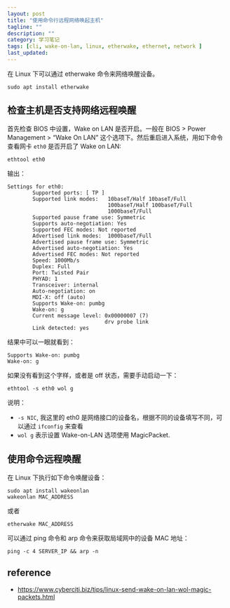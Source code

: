 ```yaml
---
layout: post
title: "使用命令行远程网络唤起主机"
tagline: ""
description: ""
category: 学习笔记
tags: [cli, wake-on-lan, linux, etherwake, ethernet, network ]
last_updated:
---
```


在 Linux 下可以通过 etherwake 命令来网络唤醒设备。

	sudo apt install etherwake

## 检查主机是否支持网络远程唤醒
首先检查 BIOS 中设置，Wake on LAN 是否开启。一般在 BIOS > Power Management > “Wake On LAN” 这个选项下。然后重启进入系统，用如下命令查看网卡 `eth0` 是否开启了 Wake on LAN:

	ethtool eth0

输出：

	Settings for eth0:
			Supported ports: [ TP ]
			Supported link modes:   10baseT/Half 10baseT/Full
									100baseT/Half 100baseT/Full
									1000baseT/Full
			Supported pause frame use: Symmetric
			Supports auto-negotiation: Yes
			Supported FEC modes: Not reported
			Advertised link modes:  1000baseT/Full
			Advertised pause frame use: Symmetric
			Advertised auto-negotiation: Yes
			Advertised FEC modes: Not reported
			Speed: 1000Mb/s
			Duplex: Full
			Port: Twisted Pair
			PHYAD: 1
			Transceiver: internal
			Auto-negotiation: on
			MDI-X: off (auto)
			Supports Wake-on: pumbg
			Wake-on: g
			Current message level: 0x00000007 (7)
								   drv probe link
			Link detected: yes

结果中可以一眼就看到：

	Supports Wake-on: pumbg
	Wake-on: g

如果没有看到这个字样，或者是 off 状态，需要手动启动一下：

	ethtool -s eth0 wol g

说明：

- `-s NIC`, 我这里的 eth0 是网络接口的设备名，根据不同的设备填写不同，可以通过 `ifconfig`  来查看
- `wol g` 表示设置 Wake-on-LAN 选项使用 MagicPacket.

## 使用命令远程唤醒

在 Linux 下执行如下命令唤醒设备：

	sudo apt install wakeonlan
	wakeonlan MAC_ADDRESS

或者

	etherwake MAC_ADDRESS

可以通过 ping 命令和 arp 命令来获取局域网中的设备 MAC 地址：

	ping -c 4 SERVER_IP && arp -n

## reference

- <https://www.cyberciti.biz/tips/linux-send-wake-on-lan-wol-magic-packets.html>
